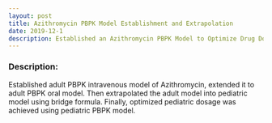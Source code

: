 ```yaml
---
layout: post
title: Azithromycin PBPK Model Establishment and Extrapolation
date: 2019-12-1
description: Established an Azithromycin PBPK Model to Optimize Drug Dosage in Pediatric Population
---
```


### Description:
Established adult PBPK intravenous model of Azithromycin, extended it to adult PBPK oral model. Then extrapolated the adult model into pediatric model using bridge formula. Finally, optimized pediatric dosage was achieved using pediatric PBPK model. 

<!-- #### Workflow
<div class="row mt-3">
    <div class="col-sm mt-3 mt-md-0">
        {% include figure.html path="assets/img/flow.png" class="img-fluid rounded z-depth-1" zoomable=true %}
    </div>
</div>


<!-- The code can be found [here](https://github.com/Xinnong98/Basic-PK-PD-Model). -->


